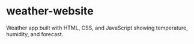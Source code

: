 # weather-website
Weather app built with HTML, CSS, and JavaScript showing temperature, humidity, and forecast.
